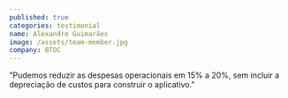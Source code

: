 ```yaml
---
published: true
categories: testimonial
name: Alexandre Guimarães
image: /assets/team-member.jpg
company: BTOC
---
```


"Pudemos reduzir as despesas operacionais em 15% a 20%, sem incluir a depreciação de custos para construir o aplicativo."
